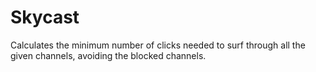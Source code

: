 # Skycast
Calculates the minimum number of clicks needed to surf through all the given channels, avoiding the blocked channels.
